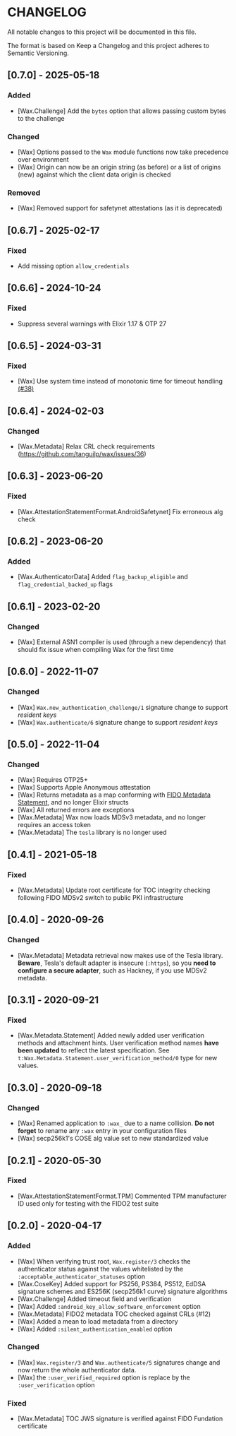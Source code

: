 # CHANGELOG

All notable changes to this project will be documented in this file.

The format is based on Keep a Changelog and this project adheres to Semantic Versioning.

## [0.7.0] - 2025-05-18

### Added

- [Wax.Challenge] Add the `bytes` option that allows passing custom bytes to the challenge

### Changed

- [Wax] Options passed to the `Wax` module functions now take precedence over environment
- [Wax] Origin can now be an origin string (as before) or a list of origins (new) against
which the client data origin is checked

### Removed

- [Wax] Removed support for safetynet attestations (as it is deprecated)

## [0.6.7] - 2025-02-17

### Fixed

- Add missing option `allow_credentials`

## [0.6.6] - 2024-10-24

### Fixed

- Suppress several warnings with Elixir 1.17 & OTP 27

## [0.6.5] - 2024-03-31

### Fixed

- [Wax] Use system time instead of monotonic time for timeout handling
[(#38)](https://github.com/tanguilp/wax/issues/38)

## [0.6.4] - 2024-02-03

### Changed

- [Wax.Metadata] Relax CRL check requirements (https://github.com/tanguilp/wax/issues/36)

## [0.6.3] - 2023-06-20

### Fixed

- [Wax.AttestationStatementFormat.AndroidSafetynet] Fix erroneous alg check

## [0.6.2] - 2023-06-20

### Added

- [Wax.AuthenticatorData] Added `flag_backup_eligible` and `flag_credential_backed_up` flags

## [0.6.1] - 2023-02-20

### Changed

- [Wax] External ASN1 compiler is used (through a new dependency) that should fix issue when
compiling Wax for the first time

## [0.6.0] - 2022-11-07

### Changed

- [Wax] `Wax.new_authentication_challenge/1` signature change to support *resident keys*
- [Wax] `Wax.authenticate/6` signature change to support *resident keys*

## [0.5.0] - 2022-11-04

### Changed

- [Wax] Requires OTP25+
- [Wax] Supports Apple Anonymous attestation
- [Wax] Returns metadata as a map conforming with
  [FIDO Metadata Statement](https://fidoalliance.org/specs/mds/fido-metadata-statement-v3.0-ps-20210518.html),
  and no longer Elixir structs
- [Wax] All returned errors are exceptions
- [Wax.Metadata] Wax now loads MDSv3 metadata, and no longer requires an access token
- [Wax.Metadata] The `tesla` library is no longer used

## [0.4.1] - 2021-05-18

### Fixed

- [Wax.Metadata] Update root certificate for TOC integrity checking following FIDO MDSv2 switch
to public PKI infrastructure

## [0.4.0] - 2020-09-26

### Changed

- [Wax.Metadata] Metadata retrieval now makes use of the Tesla library. **Beware**, Tesla's
default adapter is insecure (`:https`), so you **need to configure a secure adapter**, such as
Hackney, if you use MDSv2 metadata.

## [0.3.1] - 2020-09-21

### Fixed

- [Wax.Metadata.Statement] Added newly added user verification methods and attachment hints.
User verification method names **have been updated** to reflect the latest specification. See
`t:Wax.Metadata.Statement.user_verification_method/0` type for new values.

## [0.3.0] - 2020-09-18

### Changed

- [Wax] Renamed application to `:wax_` due to a name collision. **Do not forget** to rename
any `:wax` entry in your configuration files
- [Wax] secp256k1's COSE alg value set to new standardized value

## [0.2.1] - 2020-05-30

### Fixed

- [Wax.AttestationStatementFormat.TPM] Commented TPM manufacturer ID used only for testing with
the FIDO2 test suite

## [0.2.0] - 2020-04-17

### Added

- [Wax] When verifying trust root, `Wax.register/3` checks the authenticator status against
the values whitelisted by the `:acceptable_authenticator_statuses` option
- [Wax.CoseKey] Added support for PS256, PS384, PS512, EdDSA signature schemes and
ES256K (secp256k1 curve) signature algorithms
- [Wax.Challenge] Added timeout field and verification
- [Wax] Added `:android_key_allow_software_enforcement` option
- [Wax.Metadata] FIDO2 metadata TOC checked against CRLs (#12)
- [Wax] Added a mean to load metadata from a directory
- [Wax] Added `:silent_authentication_enabled` option

### Changed

- [Wax] `Wax.register/3` and `Wax.authenticate/5` signatures change and now return the
whole authenticator data.
- [Wax] the `:user_verified_required` option is replace by the `:user_verification` option

### Fixed

- [Wax.Metadata] TOC JWS signature is verified against FIDO Fundation certificate
